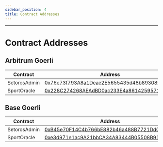 ```yaml
---
sidebar_position: 4
title: Contract Addresses
---
```


<head>
    <title>Documentation | Contract Addresses</title>
    <meta name="title" property="og:title" content="Documentation | Contract Addresses" />
    <meta name="description" content="Documentation | Contract Addresses" />
    <meta name="description" property="og:description" content="Documentation | Contract Addresses" />
    <meta name="image" property="og:image" content="https://i.imgur.com/7fhonTf.png" />
    <meta name="twitter:title" content="Setoros Protocol" />
    <meta name="twitter:description" content="Documentation | Contract Addresses" />
    <meta name="twitter:image" content="https://i.imgur.com/7fhonTf.png"/>
    <meta name="twitter:card" content="summary_large_image" />
    <meta name="twitter:site" content="@setoros" />
</head>

---

# Contract Addresses

## Arbitrum Goerli
| Contract | Address |
| -------- | ------- |
| SetorosAdmin | [0x76e73f793A8a1Deae2E5655435d48b89308B26A0](https://goerli.arbiscan.io/address/0x76e73f793A8a1Deae2E5655435d48b89308B26A0) |
| SportOracle | [0x228C274268AEAdBD0ac233E4a8614259571cD639](https://goerli.arbiscan.io/address/0x228C274268AEAdBD0ac233E4a8614259571cD639) |

## Base Goerli
| Contract | Address |
| -------- | ------- |
| SetorosAdmin | [0xB45e70F14C4b766bE882b46a488B7721Dd08821C](https://goerli.basescan.org/address/0xB45e70F14C4b766bE882b46a488B7721Dd08821C) |
| SportOracle | [0xe3d971e1ac9A21bbCA34A83444B05508B9168c90](https://goerli.basescan.org/address/0xe3d971e1ac9A21bbCA34A83444B05508B9168c90) |
